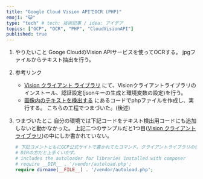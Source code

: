 ```yaml
---
title: "Google Cloud Vision APIでOCR (PHP)"
emoji: "😺"
type: "tech" # tech: 技術記事 / idea: アイデア
topics: ["GCP", "OCR", "PHP", "CloudVisionAPI"]
published: true
---
```


1. やりたいこと
    Googe CloudのVision APIサービスを使ってOCRする。
    jpgファイルからテキスト抽出を行う。

1. 参考リンク
    - [Vision クライアント ライブラリ](https://cloud.google.com/vision/docs/libraries?hl=ja#client-libraries-usage-php)
    にて、Visionクライアントライブラリのインストール、認証設定(jsonキーの生成と環境変数の設定)を行う。
    - [画像内のテキストを検出する](https://cloud.google.com/vision/docs/ocr?hl=JA#vision_text_detection-php)
    にあるコードでphpファイルを作成し、実行する。
    こちらの工程でつまづいた。(後述)

1. つまづいたとこ
    自分の環境では下記コードをテキスト検出用コードにも追加しないと動かなかった。
    上記二つのサンプルだと1つ目([Vision クライアント ライブラリ](https://cloud.google.com/vision/docs/libraries?hl=ja#client-libraries-usage-php))の中にしか書かれていない。
    ```php
    # 下記コメントともにGCP公式サイトで書かれてたコマンド。クライアントライブラリの使用に際して必要。
    # DIRの方だと上手くいかず。
    # includes the autoloader for libraries installed with composer
    # require __DIR__ . '/vendor/autoload.php';
    require dirname(__FILE__) . '/vendor/autoload.php';
    ```